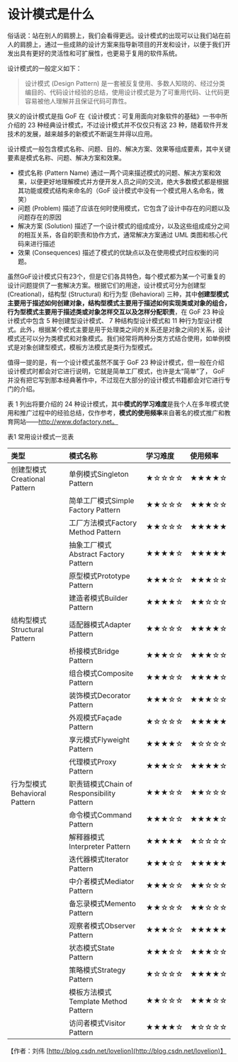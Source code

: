 # 设计模式是什么

俗话说：站在别人的肩膀上，我们会看得更远。设计模式的出现可以让我们站在前人的肩膀上，通过一些成熟的设计方案来指导新项目的开发和设计，以便于我们开发出具有更好的灵活性和可扩展性，也更易于复用的软件系统。

设计模式的一般定义如下：

> 设计模式 \(Design Pattern\) 是一套被反复使用、多数人知晓的、经过分类编目的、代码设计经验的总结，使用设计模式是为了可重用代码、让代码更容易被他人理解并且保证代码可靠性。

狭义的设计模式是指 GoF 在《设计模式：可复用面向对象软件的基础》一书中所介绍的 23 种经典设计模式，不过设计模式并不仅仅只有这 23 种，随着软件开发技术的发展，越来越多的新模式不断诞生并得以应用。

设计模式一般包含模式名称、问题、目的、解决方案、效果等组成要素，其中关键要素是模式名称、问题、解决方案和效果。

* 模式名称 \(Pattern Name\) 通过一两个词来描述模式的问题、解决方案和效果，以便更好地理解模式并方便开发人员之间的交流，绝大多数模式都是根据其功能或模式结构来命名的（GoF 设计模式中没有一个模式用人名命名，微笑）
* 问题 \(Problem\) 描述了应该在何时使用模式，它包含了设计中存在的问题以及问题存在的原因
* 解决方案 \(Solution\) 描述了一个设计模式的组成成分，以及这些组成成分之间的相互关系，各自的职责和协作方式，通常解决方案通过 UML 类图和核心代码来进行描述
* 效果 \(Consequences\) 描述了模式的优缺点以及在使用模式时应权衡的问题。

虽然GoF设计模式只有23个，但是它们各具特色，每个模式都为某一个可重复的设计问题提供了一套解决方案。根据它们的用途，设计模式可分为创建型 \(Creational\)，结构型 \(Structural\) 和行为型 \(Behavioral\) 三种，其中**创建型模式主要用于描述如何创建对象，结构型模式主要用于描述如何实现类或对象的组合，行为型模式主要用于描述类或对象怎样交互以及怎样分配职责**，在 GoF 23 种设计模式中包含 5 种创建型设计模式、 7 种结构型设计模式和 11 种行为型设计模式。此外，根据某个模式主要是用于处理类之间的关系还是对象之间的关系，设计模式还可以分为类模式和对象模式。我们经常将两种分类方式结合使用，如单例模式是对象创建型模式，模板方法模式是类行为型模式。

值得一提的是，有一个设计模式虽然不属于 GoF 23 种设计模式，但一般在介绍设计模式时都会对它进行说明，它就是简单工厂模式，也许是太“简单”了， GoF 并没有把它写到那本经典著作中，不过现在大部分的设计模式书籍都会对它进行专门的介绍。

表 1 列出将要介绍的 24 种设计模式，其中**模式的学习难度**是我个人在多年模式使用和推广过程中的经验总结，仅作参考，**模式的使用频率**来自著名的模式推广和教育网站——http://www.dofactory.net。

表1  常用设计模式一览表



| 类型 | 模式名称 | 学习难度 | 使用频率 |
| :--- | :--- | :--- | :--- |
| 创建型模式Creational Pattern | 单例模式Singleton Pattern | ★☆☆☆☆ | ★★★★☆ |
|  | 简单工厂模式Simple Factory Pattern | ★★☆☆☆ | ★★★☆☆ |
|  | 工厂方法模式Factory Method Pattern | ★★☆☆☆ | ★★★★★ |
|  | 抽象工厂模式Abstract Factory Pattern | ★★★★☆ | ★★★★★ |
|  | 原型模式Prototype Pattern | ★★★☆☆ | ★★★☆☆ |
|  | 建造者模式Builder Pattern | ★★★★☆ | ★★☆☆☆ |
| 结构型模式Structural Pattern | 适配器模式Adapter Pattern | ★★☆☆☆ | ★★★★☆ |
|  | 桥接模式Bridge Pattern | ★★★☆☆ | ★★★☆☆ |
|  | 组合模式Composite Pattern | ★★★☆☆ | ★★★★☆ |
|  | 装饰模式Decorator Pattern | ★★★☆☆ | ★★★☆☆ |
|  | 外观模式Façade Pattern | ★☆☆☆☆ | ★★★★★ |
|  | 享元模式Flyweight Pattern | ★★★★☆ | ★☆☆☆☆ |
|  | 代理模式Proxy Pattern | ★★★☆☆ | ★★★★☆ |
| 行为型模式Behavioral Pattern | 职责链模式Chain of Responsibility Pattern | ★★★☆☆ | ★★☆☆☆ |
|  | 命令模式Command Pattern | ★★★☆☆ | ★★★★☆ |
|  | 解释器模式Interpreter Pattern | ★★★★★ | ★☆☆☆☆ |
|  | 迭代器模式Iterator Pattern | ★★★☆☆ | ★★★★★ |
|  | 中介者模式Mediator Pattern | ★★★☆☆ | ★★☆☆☆ |
|  | 备忘录模式Memento Pattern | ★★☆☆☆ | ★★☆☆☆ |
|  | 观察者模式Observer Pattern | ★★★☆☆ | ★★★★★ |
|  | 状态模式State Pattern | ★★★☆☆ | ★★★☆☆ |
|  | 策略模式Strategy Pattern | ★☆☆☆☆ | ★★★★☆ |
|  | 模板方法模式Template Method Pattern | ★★☆☆☆ | ★★★☆☆ |
|  | 访问者模式Visitor Pattern | ★★★★☆ | ★☆☆☆☆ |

【作者：刘伟 [http://blog.csdn.net/lovelion](http://blog.csdn.net/lovelion)】

